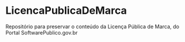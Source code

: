 # LicencaPublicaDeMarca
Repositório para preservar o conteúdo da Licença Pública de Marca, do Portal SoftwarePublico.gov.br
